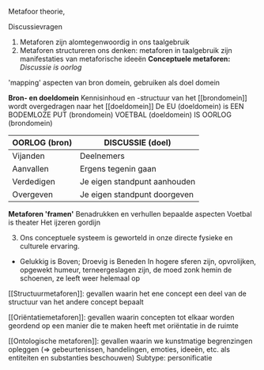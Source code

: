 
Metafoor theorie,

Discussievragen

1. Metaforen zijn alomtegenwoordig in ons taalgebruik
2. Metaforen structureren ons denken: metaforen in taalgebruik zijn manifestaties van metaforische ideeën
		**Conceptuele metaforen:**
			*Discussie is oorlog*

'mapping'
aspecten van bron domein, gebruiken als doel domein

**Bron- en doeldomein**
	Kennisinhoud en -structuur van het [[brondomein]] wordt overgedragen naar het [[doeldomein]]
		De EU (doeldomein) is EEN BODEMLOZE PUT (brondomein)
		VOETBAL (doeldomein) IS OORLOG (brondomein)

| OORLOG (bron) | DISCUSSIE (doel)             |
| ------------- | ---------------------------- |
| Vijanden      | Deelnemers                   |
| Aanvallen     | Ergens tegenin gaan          |
| Verdedigen    | Je eigen standpunt aanhouden |
| Overgeven     | Je eigen standpunt doorgeven |


**Metaforen 'framen'**
	Benadrukken en verhullen bepaalde aspecten
		Voetbal is theater
		Het ijzeren gordijn


3. Ons conceptuele systeem is geworteld in onze directe fysieke en culturele ervaring.

- Gelukkig is Boven; Droevig is Beneden
	In hogere sferen zijn, opvrolijken, opgewekt humeur, terneergeslagen zijn, de moed zonk hemin de schoenen, ze leeft weer helemaal op

[[Structuurmetaforen]]: gevallen waarin het ene concept een deel van de structuur van het andere concept bepaalt

[[Oriëntatiemetaforen]]: gevallen waarin concepten tot elkaar worden geordend op een manier die te maken heeft met oriëntatie in de ruimte

[[Ontologische metaforen]]: gevallen waarin we kunstmatige begrenzingen opleggen (=> gebeurtenissen, handelingen, emoties, ideeën, etc. als entiteiten en substanties beschouwen)
	Subtype: personificatie




